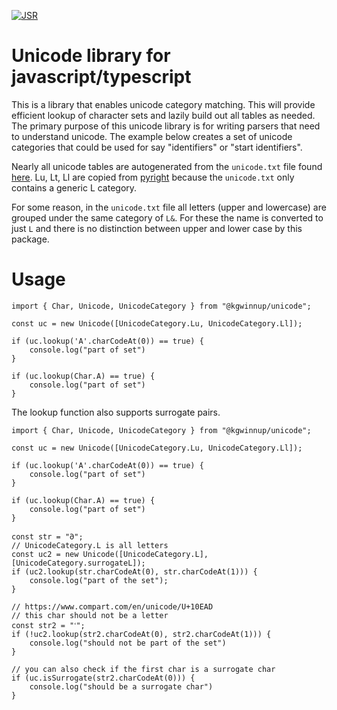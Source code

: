 [![JSR](https://jsr.io/badges/@kgwinnup/unicode)](https://jsr.io/@kgwinnup/unicode)

# Unicode library for javascript/typescript

This is a library that enables unicode category matching. This will provide efficient lookup of character sets and
lazily build out all tables as needed. The primary purpose of this unicode library is for writing parsers that need to
understand unicode. The example below creates a set of unicode categories that could be used for say "identifiers" or
"start identifiers".

Nearly all unicode tables are autogenerated from the `unicode.txt` file found
[here](https://www.compart.com/en/unicode/category). Lu, Lt, Ll are copied from
[pyright](https://github.com/microsoft/pyright) because the `unicode.txt` only contains a generic L category.

For some reason, in the `unicode.txt` file all letters (upper and lowercase) are grouped under the same category of
`L&`. For these the name is converted to just `L` and there is no distinction between upper and lower case by this
package.

# Usage

```
import { Char, Unicode, UnicodeCategory } from "@kgwinnup/unicode";

const uc = new Unicode([UnicodeCategory.Lu, UnicodeCategory.Ll]);

if (uc.lookup('A'.charCodeAt(0)) == true) {
    console.log("part of set")
}

if (uc.lookup(Char.A) == true) {
    console.log("part of set")
}
```

The lookup function also supports surrogate pairs.

```
import { Char, Unicode, UnicodeCategory } from "@kgwinnup/unicode";

const uc = new Unicode([UnicodeCategory.Lu, UnicodeCategory.Ll]);

if (uc.lookup('A'.charCodeAt(0)) == true) {
    console.log("part of set")
}

if (uc.lookup(Char.A) == true) {
    console.log("part of set")
}

const str = "𐐀";
// UnicodeCategory.L is all letters
const uc2 = new Unicode([UnicodeCategory.L], [UnicodeCategory.surrogateL]);
if (uc2.lookup(str.charCodeAt(0), str.charCodeAt(1))) {
    console.log("part of the set");
}

// https://www.compart.com/en/unicode/U+10EAD
// this char should not be a letter
const str2 = "𐺭";
if (!uc2.lookup(str2.charCodeAt(0), str2.charCodeAt(1))) {
    console.log("should not be part of the set")
}

// you can also check if the first char is a surrogate char
if (uc.isSurrogate(str2.charCodeAt(0))) {
    console.log("should be a surrogate char")
}
```
